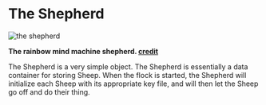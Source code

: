 # The Shepherd

![the shepherd](shepherd.jpg)

**The rainbow mind machine shepherd. [credit](credits.md)**

The Shepherd is a very simple object.
The Shepherd is essentially a data 
container for storing Sheep. When 
the flock is started, the Shepherd
will initialize each Sheep with its 
appropriate key file, and will then 
let the Sheep go off and do their thing.

